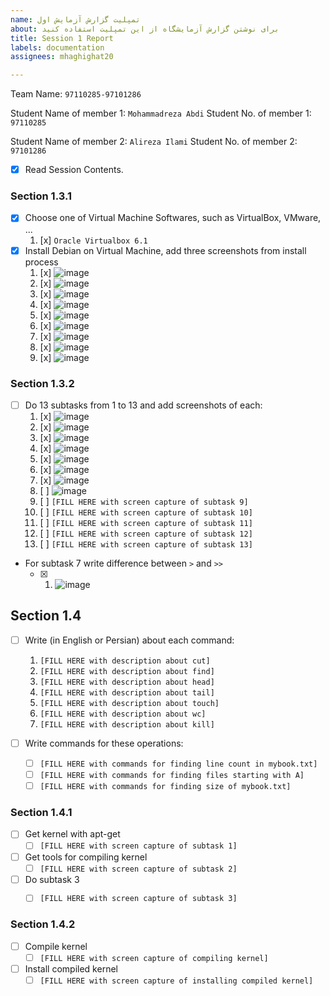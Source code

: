 ```yaml
---
name: تمپلیت گزارش آزمایش اول
about: برای نوشتن گزارش آزمایشگاه از این تمپلیت استفاده کنید
title: Session 1 Report
labels: documentation
assignees: mhaghighat20

---
```


Team Name: `97110285-97101286`

Student Name of member 1: `Mohammadreza Abdi`
Student No. of member 1: `97110285`

Student Name of member 2: `Alireza Ilami`
Student No. of member 2: `97101286`

- [x] Read Session Contents.

### Section 1.3.1
- [x] Choose one of Virtual Machine Softwares, such as VirtualBox, VMware, ...
    1. [x] `Oracle Virtualbox 6.1`
- [x] Install Debian on Virtual Machine, add three screenshots from install process
    1. [x] ![image](https://user-images.githubusercontent.com/45341111/127378438-d7e9c3e7-457e-4bd8-a1f2-6d21b3f74d3a.png)
    1. [x] ![image](https://user-images.githubusercontent.com/45341111/127379061-6b92bc5b-8ae8-4fdb-a184-61bafa41f2c3.png)
    1. [x] ![image](https://user-images.githubusercontent.com/45341111/127379808-9e52d86e-8813-42d7-a401-a593be4577d8.png)
    1. [x] ![image](https://user-images.githubusercontent.com/45341111/127387692-4214eb71-0de3-46d6-a94e-46a2c9e3028d.png)
    1. [x] ![image](https://user-images.githubusercontent.com/45341111/127387800-68e8d1a9-0910-4a7d-b4b0-3598dc2d5b28.png)
    1. [x] ![image](https://user-images.githubusercontent.com/45389577/127389186-4e000911-f51c-4587-bca0-2a7f84d41f1d.png)
    1. [x] ![image](https://user-images.githubusercontent.com/45389577/127389380-6150d920-c571-4a5e-a5c7-c070842c3d95.png)
    1. [x] ![image](https://user-images.githubusercontent.com/45389577/127389735-8a682520-fefa-44bf-894b-004d01744c64.png)
    1. [x] ![image](https://user-images.githubusercontent.com/45341111/127459948-72ee4186-8c87-4bda-b6cc-dcafa6ea265d.png)

### Section 1.3.2

- [ ] Do 13 subtasks from 1 to 13 and add screenshots of each:
    1. [x] ![image](https://user-images.githubusercontent.com/45389577/127463915-f3920d83-13b4-49dd-97b2-9e455abd9057.png)
    1. [x] ![image](https://user-images.githubusercontent.com/45389577/127463459-55b9226a-2bbb-470c-a518-0f44c37a66ef.png)
    1. [x] ![image](https://user-images.githubusercontent.com/45389577/127466615-5450f92b-6440-4a4b-9c4e-84a6b65e169b.png)
    1. [x] ![image](https://user-images.githubusercontent.com/45389577/127466042-0cc41e9e-2e1d-4457-8add-99c1b5b340f9.png)
    1. [x] ![image](https://user-images.githubusercontent.com/45389577/127466246-00f33c56-575b-4ba3-b3b1-779399d2d9b1.png)
    1. [x] ![image](https://user-images.githubusercontent.com/45389577/127466408-209a93ea-a844-4718-9a99-699e356ca721.png)
    1. [x] ![image](https://user-images.githubusercontent.com/45389577/127467166-21251341-c2ce-409a-b0be-06e1066fea28.png) 
    1. [ ] ![image](https://user-images.githubusercontent.com/45389577/127468903-84046906-54c1-4a4c-86d2-d357cc86969c.png)
    1. [ ] `[FILL HERE with screen capture of subtask 9]`
    1. [ ] `[FILL HERE with screen capture of subtask 10]`
    1. [ ] `[FILL HERE with screen capture of subtask 11]`
    1. [ ] `[FILL HERE with screen capture of subtask 12]`
    1. [ ] `[FILL HERE with screen capture of subtask 13]`

- For subtask 7 write difference between `>` and `>>`
    - [x] 1. ![image](https://user-images.githubusercontent.com/45389577/127467799-4d817184-931f-4441-a8f2-03c12975bd27.png)

## Section 1.4 

- [ ] Write (in English or Persian) about each command:
    1. `[FILL HERE with description about cut]`
    1. `[FILL HERE with description about find]`
    1. `[FILL HERE with description about head]`
    1. `[FILL HERE with description about tail]`
    1. `[FILL HERE with description about touch]`
    1. `[FILL HERE with description about wc]`
    1. `[FILL HERE with description about kill]`

- [ ] Write commands for these operations:
    - [ ] `[FILL HERE with commands for finding line count in mybook.txt]`
    - [ ] `[FILL HERE with commands for finding files starting with A]`
    - [ ] `[FILL HERE with commands for finding size of mybook.txt]`

### Section 1.4.1

- [ ] Get kernel with apt-get
    - [ ] `[FILL HERE with screen capture of subtask 1]`
- [ ] Get tools for compiling kernel
    - [ ] `[FILL HERE with screen capture of subtask 2]`
- [ ] Do subtask 3
    - [ ] `[FILL HERE with screen capture of subtask 3]`
   

### Section 1.4.2

- [ ] Compile kernel
    - [ ] `[FILL HERE with screen capture of compiling kernel]`

- [ ] Install compiled kernel
    - [ ] `[FILL HERE with screen capture of installing compiled kernel]`
